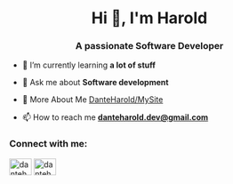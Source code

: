<h1 align="center">Hi 👋, I'm Harold</h1>

<h3 align="center">A passionate Software Developer</h3>

- 🌱 I’m currently learning **a lot of stuff**

- 💬 Ask me about **Software development**

- 📝 More About Me [DanteHarold/MySite](https://danteharold.github.io/portfolio/)

- 📫 How to reach me **danteharold.dev@gmail.com**

<h3 align="left">Connect with me:</h3>
<p align="left">
<a href="https://www.linkedin.com/in/harold-huillca-quiroz-/" target="_blank"><img align="center" src="https://raw.githubusercontent.com/rahuldkjain/github-profile-readme-generator/master/src/images/icons/Social/linked-in-alt.svg" alt="danteharold" height="30" width="40" /></a>
<a href="https://www.youtube.com/channel/UCUM3XySyY3wVaiqffXNMYYQ" target="_blank"><img align="center" src="https://raw.githubusercontent.com/rahuldkjain/github-profile-readme-generator/master/src/images/icons/Social/youtube.svg" alt="danteharold" height="30" width="40" /></a>
